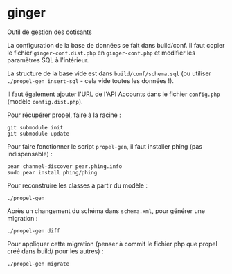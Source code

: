 ginger
======

Outil de gestion des cotisants

La configuration de la base de données se fait dans build/conf. Il faut copier le fichier `ginger-conf.dist.php` en `ginger-conf.php` et modifier les paramètres SQL à l'intérieur.

La structure de la base vide est dans `build/conf/schema.sql` (ou utiliser `./propel-gen insert-sql` - cela vide toutes les données !).

Il faut également ajouter l'URL de l'API Accounts dans le fichier `config.php` (modèle `config.dist.php`).

Pour récupérer propel, faire à la racine :

    git submodule init
    git submodule update

Pour faire fonctionner le script `propel-gen`, il faut installer phing (pas indispensable) :

    pear channel-discover pear.phing.info
    sudo pear install phing/phing

Pour reconstruire les classes à partir du modèle :

    ./propel-gen

Après un changement du schéma dans `schema.xml`, pour générer une migration :

    ./propel-gen diff

Pour appliquer cette migration (penser à commit le fichier php que propel créé dans build/ pour les autres) :

    ./propel-gen migrate